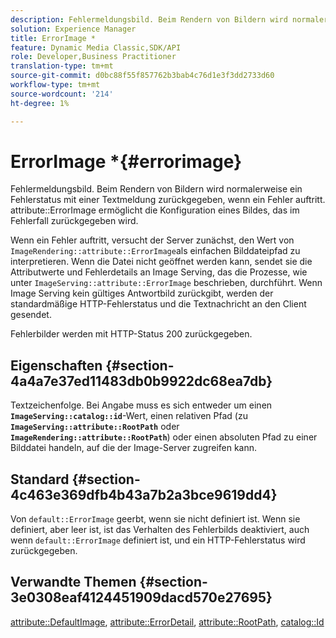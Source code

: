 ```yaml
---
description: Fehlermeldungsbild. Beim Rendern von Bildern wird normalerweise ein Fehlerstatus mit einer Textmeldung zurückgegeben, wenn ein Fehler auftritt. Attribut ErrorImage ermöglicht die Konfiguration eines Bildes, das im Fehlerfall zurückgegeben werden kann.
solution: Experience Manager
title: ErrorImage *
feature: Dynamic Media Classic,SDK/API
role: Developer,Business Practitioner
translation-type: tm+mt
source-git-commit: d0bc88f55f857762b3bab4c76d1e3f3dd2733d60
workflow-type: tm+mt
source-wordcount: '214'
ht-degree: 1%

---
```



# ErrorImage *{#errorimage}

Fehlermeldungsbild. Beim Rendern von Bildern wird normalerweise ein Fehlerstatus mit einer Textmeldung zurückgegeben, wenn ein Fehler auftritt. attribute::ErrorImage ermöglicht die Konfiguration eines Bildes, das im Fehlerfall zurückgegeben wird.

Wenn ein Fehler auftritt, versucht der Server zunächst, den Wert von `ImageRendering::attribute::ErrorImage`als einfachen Bilddateipfad zu interpretieren. Wenn die Datei nicht geöffnet werden kann, sendet sie die Attributwerte und Fehlerdetails an Image Serving, das die Prozesse, wie unter `ImageServing::attribute::ErrorImage` beschrieben, durchführt. Wenn Image Serving kein gültiges Antwortbild zurückgibt, werden der standardmäßige HTTP-Fehlerstatus und die Textnachricht an den Client gesendet.

Fehlerbilder werden mit HTTP-Status 200 zurückgegeben.

## Eigenschaften {#section-4a4a7e37ed11483db0b9922dc68ea7db}

Textzeichenfolge. Bei Angabe muss es sich entweder um einen **`ImageServing::catalog::id`**-Wert, einen relativen Pfad (zu **`ImageServing::attribute::RootPath`** oder **`ImageRendering::attribute::RootPath`**) oder einen absoluten Pfad zu einer Bilddatei handeln, auf die der Image-Server zugreifen kann.

## Standard {#section-4c463e369dfb4b43a7b2a3bce9619dd4}

Von `default::ErrorImage` geerbt, wenn sie nicht definiert ist. Wenn sie definiert, aber leer ist, ist das Verhalten des Fehlerbilds deaktiviert, auch wenn `default::ErrorImage` definiert ist, und ein HTTP-Fehlerstatus wird zurückgegeben.

## Verwandte Themen {#section-3e0308eaf4124451909dacd570e27695}

[attribute::DefaultImage](../../../../../ir-api/material-cat/image-rendering-api-ref/c-ir-material-catalog/c-ir-attributes-reference/r-ir-defaultpix.md#reference-102c98f9b5d24d2aaaeb756653fb0e6f),  [attribute::ErrorDetail](../../../../../ir-api/material-cat/image-rendering-api-ref/c-ir-material-catalog/c-ir-attributes-reference/r-ir-errordetail.md#reference-123b56eed6cf49cea6e0490672b7c53b),  [attribute::RootPath](../../../../../ir-api/material-cat/image-rendering-api-ref/c-ir-material-catalog/c-ir-attributes-reference/r-ir-rootpath.md#reference-a4d7c96b62e14fcbad1740c702f160f3),  [catalog::Id](../../../../../ir-api/material-cat/image-rendering-api-ref/c-ir-material-catalog/c-ir-material-data-reference/r-ir-id.md#reference-cba2a53a952e403fb57a4e8569f9cf85)
